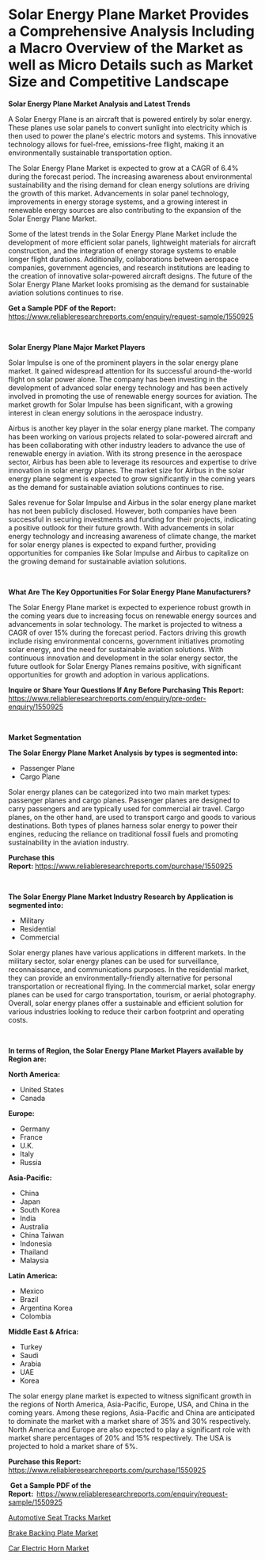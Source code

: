 <p><h1>Solar Energy Plane Market Provides a Comprehensive Analysis Including a Macro Overview of the Market as well as Micro Details such as Market Size and Competitive Landscape</h1></p><p><strong>Solar Energy Plane Market Analysis and Latest Trends</strong></p>
<p><p>A Solar Energy Plane is an aircraft that is powered entirely by solar energy. These planes use solar panels to convert sunlight into electricity which is then used to power the plane's electric motors and systems. This innovative technology allows for fuel-free, emissions-free flight, making it an environmentally sustainable transportation option.</p><p>The Solar Energy Plane Market is expected to grow at a CAGR of 6.4% during the forecast period. The increasing awareness about environmental sustainability and the rising demand for clean energy solutions are driving the growth of this market. Advancements in solar panel technology, improvements in energy storage systems, and a growing interest in renewable energy sources are also contributing to the expansion of the Solar Energy Plane Market.</p><p>Some of the latest trends in the Solar Energy Plane Market include the development of more efficient solar panels, lightweight materials for aircraft construction, and the integration of energy storage systems to enable longer flight durations. Additionally, collaborations between aerospace companies, government agencies, and research institutions are leading to the creation of innovative solar-powered aircraft designs. The future of the Solar Energy Plane Market looks promising as the demand for sustainable aviation solutions continues to rise.</p></p>
<p><strong>Get a Sample PDF of the Report:&nbsp;</strong> <a href="https://www.reliableresearchreports.com/enquiry/request-sample/1550925">https://www.reliableresearchreports.com/enquiry/request-sample/1550925</a></p>
<p>&nbsp;</p>
<p><strong>Solar Energy Plane Major Market Players</strong></p>
<p><p>Solar Impulse is one of the prominent players in the solar energy plane market. It gained widespread attention for its successful around-the-world flight on solar power alone. The company has been investing in the development of advanced solar energy technology and has been actively involved in promoting the use of renewable energy sources for aviation. The market growth for Solar Impulse has been significant, with a growing interest in clean energy solutions in the aerospace industry.</p><p>Airbus is another key player in the solar energy plane market. The company has been working on various projects related to solar-powered aircraft and has been collaborating with other industry leaders to advance the use of renewable energy in aviation. With its strong presence in the aerospace sector, Airbus has been able to leverage its resources and expertise to drive innovation in solar energy planes. The market size for Airbus in the solar energy plane segment is expected to grow significantly in the coming years as the demand for sustainable aviation solutions continues to rise.</p><p>Sales revenue for Solar Impulse and Airbus in the solar energy plane market has not been publicly disclosed. However, both companies have been successful in securing investments and funding for their projects, indicating a positive outlook for their future growth. With advancements in solar energy technology and increasing awareness of climate change, the market for solar energy planes is expected to expand further, providing opportunities for companies like Solar Impulse and Airbus to capitalize on the growing demand for sustainable aviation solutions.</p></p>
<p>&nbsp;</p>
<p><strong>What Are The Key Opportunities For Solar Energy Plane Manufacturers?</strong></p>
<p><p>The Solar Energy Plane market is expected to experience robust growth in the coming years due to increasing focus on renewable energy sources and advancements in solar technology. The market is projected to witness a CAGR of over 15% during the forecast period. Factors driving this growth include rising environmental concerns, government initiatives promoting solar energy, and the need for sustainable aviation solutions. With continuous innovation and development in the solar energy sector, the future outlook for Solar Energy Planes remains positive, with significant opportunities for growth and adoption in various applications.</p></p>
<p><strong>Inquire or Share Your Questions If Any Before Purchasing This Report:</strong> <a href="https://www.reliableresearchreports.com/enquiry/pre-order-enquiry/1550925">https://www.reliableresearchreports.com/enquiry/pre-order-enquiry/1550925</a></p>
<p>&nbsp;</p>
<p><strong>Market Segmentation</strong></p>
<p><strong>The Solar Energy Plane Market Analysis by types is segmented into:</strong></p>
<p><ul><li>Passenger Plane</li><li>Cargo Plane</li></ul></p>
<p><p>Solar energy planes can be categorized into two main market types: passenger planes and cargo planes. Passenger planes are designed to carry passengers and are typically used for commercial air travel. Cargo planes, on the other hand, are used to transport cargo and goods to various destinations. Both types of planes harness solar energy to power their engines, reducing the reliance on traditional fossil fuels and promoting sustainability in the aviation industry.</p></p>
<p><strong>Purchase this Report:&nbsp;</strong><a href="https://www.reliableresearchreports.com/purchase/1550925">https://www.reliableresearchreports.com/purchase/1550925</a></p>
<p>&nbsp;</p>
<p><strong>The Solar Energy Plane Market Industry Research by Application is segmented into:</strong></p>
<p><ul><li>Military</li><li>Residential</li><li>Commercial</li></ul></p>
<p><p>Solar energy planes have various applications in different markets. In the military sector, solar energy planes can be used for surveillance, reconnaissance, and communications purposes. In the residential market, they can provide an environmentally-friendly alternative for personal transportation or recreational flying. In the commercial market, solar energy planes can be used for cargo transportation, tourism, or aerial photography. Overall, solar energy planes offer a sustainable and efficient solution for various industries looking to reduce their carbon footprint and operating costs.</p></p>
<p>&nbsp;</p>
<p><strong>In terms of Region, the Solar Energy Plane Market Players available by Region are:</strong></p>
<p>
    <p> <strong> North America: </strong>
        <ul>
            <li>United States</li>
            <li>Canada</li>
        </ul>
        </p> 
    <p> <strong> Europe: </strong>
        <ul>
            <li>Germany</li>
            <li>France</li>
            <li>U.K.</li>
            <li>Italy</li>
            <li>Russia</li>
        </ul>
        </p> 
    <p> <strong> Asia-Pacific: </strong>
        <ul>
            <li>China</li>
            <li>Japan</li>
            <li>South Korea</li>
            <li>India</li>
            <li>Australia</li>
            <li>China Taiwan</li>
            <li>Indonesia</li>
            <li>Thailand</li>
            <li>Malaysia</li>
        </ul>
        </p> 
    <p> <strong> Latin America: </strong>
        <ul>
            <li>Mexico</li>
            <li>Brazil</li>
            <li>Argentina Korea</li>
            <li>Colombia</li>
        </ul>
        </p> 
    <p> <strong> Middle East & Africa: </strong>
        <ul>
            <li>Turkey</li>
            <li>Saudi</li>
            <li>Arabia</li>
            <li>UAE</li>
            <li>Korea</li>
        </ul>
    </p>
    </p>
<p><p>The solar energy plane market is expected to witness significant growth in the regions of North America, Asia-Pacific, Europe, USA, and China in the coming years. Among these regions, Asia-Pacific and China are anticipated to dominate the market with a market share of 35% and 30% respectively. North America and Europe are also expected to play a significant role with market share percentages of 20% and 15% respectively. The USA is projected to hold a market share of 5%.</p></p>
<p><strong>Purchase this Report: </strong><a href="https://www.reliableresearchreports.com/purchase/1550925">https://www.reliableresearchreports.com/purchase/1550925</a></p>
<p>&nbsp;<strong>Get a Sample PDF of the Report:&nbsp;&nbsp;</strong><a href="https://www.reliableresearchreports.com/enquiry/request-sample/1550925">https://www.reliableresearchreports.com/enquiry/request-sample/1550925</a></p>
<p><strong></strong></p>
<p><p><a href="https://github.com/yemakinde/Market-Research-Report-List-1/blob/main/automotive-seat-tracks-market.md">Automotive Seat Tracks Market</a></p><p><a href="https://github.com/bmorecock/Market-Research-Report-List-2/blob/main/brake-backing-plate-market.md">Brake Backing Plate Market</a></p><p><a href="https://github.com/jsmusil/Market-Research-Report-List-2/blob/main/car-electric-horn-market.md">Car Electric Horn Market</a></p></p>